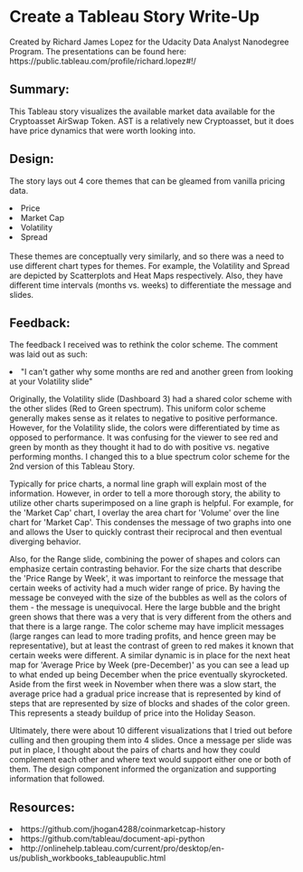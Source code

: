 

<h1>
  Create a Tableau Story Write-Up
</h1>
<p>
  Created by Richard James Lopez for the Udacity Data Analyst Nanodegree Program. The presentations can be found here: https://public.tableau.com/profile/richard.lopez#!/
</p>
<h2>
  Summary:
</h2>
  <p>
    This Tableau story visualizes the available market data available for the Cryptoasset AirSwap Token. AST is a relatively new Cryptoasset, but it does have price dynamics that were worth looking into.
  </p>
<h2>
  Design:
</h2>
  <p>
    The story lays out 4 core themes that can be gleamed from vanilla pricing data.
    <li> Price
    <li> Market Cap
    <li> Volatility
    <li> Spread
    </li>
    <br>
    These themes are conceptually very similarly, and so there was a need to use different chart types for themes. For example, the Volatility and Spread are depicted by Scatterplots and Heat Maps respectively. Also, they have different time intervals (months vs. weeks) to differentiate the message and slides.
  </p>  
<h2>
  Feedback:
</h2>
  <p>
    The feedback I received was to rethink the color scheme. The comment was laid out as such:
  </p>
  <p>
    <li> "I can't gather why some months are red and another green from looking at your Volatility slide"
  </p>

  <p>
     Originally, the Volatility slide (Dashboard 3) had a shared color scheme with the other slides (Red to Green spectrum). This uniform color scheme generally makes sense as it relates to negative to positive performance. However, for the Volatility slide, the colors were differentiated by time as opposed to performance. It was confusing for the viewer to see red and green by month as they thought it had to do with positive vs. negative performing months. I changed this to a blue spectrum color scheme for the 2nd version of this Tableau Story.
  </p>
  <p>
    Typically for price charts, a normal line graph will explain most of the information. However, in order to tell a more thorough story, the ability to utilize other charts superimposed on a line graph is helpful. For example, for the 'Market Cap' chart, I overlay the area chart for 'Volume' over the line chart for 'Market Cap'. This condenses the message of two graphs into one and allows the User to quickly contrast their reciprocal and then eventual diverging behavior.
  </p>
  <p>
    Also, for the Range slide, combining the power of shapes and colors can emphasize certain contrasting behavior. For the size charts that describe the 'Price Range by Week', it was important to reinforce the message that certain weeks of activity had a much wider range of price. By having the message be conveyed with the size of the bubbles as well as the colors of them - the message is unequivocal. Here the large bubble and the bright green shows that there was a very that is very different from the others and that there is a large range. The color scheme may have implicit messages (large ranges can lead to more trading profits, and hence green may be representative), but at least the contrast of green to red makes it known that certain weeks were different. A similar dynamic is in place for the next heat map for 'Average Price by Week (pre-December)' as you can see a lead up to what ended up being December when the price eventually skyrocketed. Aside from the first week in November when there was a slow start, the average price had a gradual price increase that is represented by kind of steps that are represented by size of blocks and shades of the color green. This represents a steady buildup of price into the Holiday Season.
  </p>
  <p>
    Ultimately, there were about 10 different visualizations that I tried out before culling and then grouping them into 4 slides. Once a message per slide was put in place, I thought about the pairs of charts and how they could complement each other and where text would support either one or both of them. The design component informed the organization and supporting information that followed.
  </p>

<h2>  
Resources:
</h2>
  <p>
    <li>https://github.com/jhogan4288/coinmarketcap-history
    <li>https://github.com/tableau/document-api-python
    <li>http://onlinehelp.tableau.com/current/pro/desktop/en-us/publish_workbooks_tableaupublic.html
    </li>
  </p>
